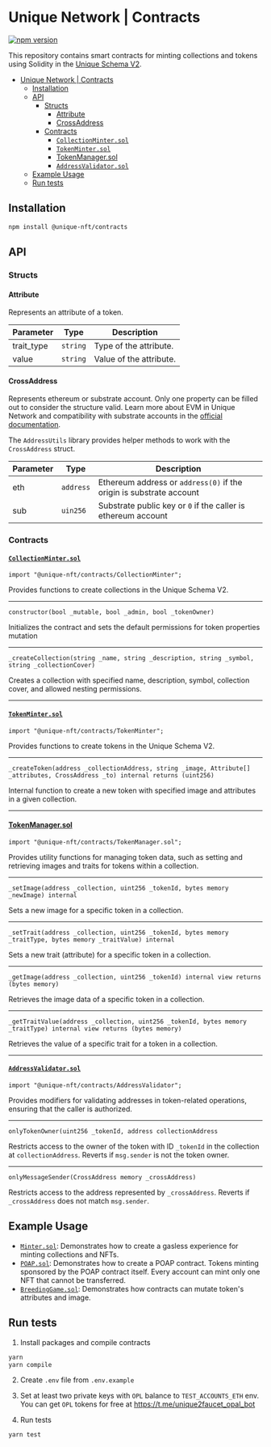 # Unique Network | Contracts

[![npm version](https://img.shields.io/npm/v/@unique-nft/contracts.svg)](https://www.npmjs.com/package/@unique-nft/contracts)

This repository contains smart contracts for minting collections and tokens using Solidity in the [Unique Schema V2](https://docs.uniquenetwork.dev/reference/schemas).

- [Unique Network | Contracts](#unique-network--contracts)
  - [Installation](#installation)
  - [API](#api)
    - [Structs](#structs)
      - [Attribute](#attribute)
      - [CrossAddress](#crossaddress)
    - [Contracts](#contracts)
      - [`CollectionMinter.sol`](#collectionmintersol)
      - [`TokenMinter.sol`](#tokenmintersol)
      - [TokenManager.sol](#tokenmanagersol)
      - [`AddressValidator.sol`](#addressvalidatorsol)
  - [Example Usage](#example-usage)
  - [Run tests](#run-tests)

## Installation

```sh
npm install @unique-nft/contracts
```

## API

### Structs

#### Attribute

Represents an attribute of a token.

| Parameter  | Type     | Description             |
| ---------- | -------- | ----------------------- |
| trait_type | `string` | Type of the attribute.  |
| value      | `string` | Value of the attribute. |

#### CrossAddress

Represents ethereum or substrate account. Only one property can be filled out to consider the structure valid. Learn more about EVM in Unique Network and compatibility with substrate accounts in the [official documentation](https://docs.unique.network/build/evm/).

The `AddressUtils` library provides helper methods to work with the `CrossAddress` struct.

| Parameter | Type      | Description                                                         |
| --------- | --------- | ------------------------------------------------------------------- |
| eth       | `address` | Ethereum address or `address(0)` if the origin is substrate account |
| sub       | `uin256`  | Substrate public key or `0` if the caller is ethereum account       |

### Contracts

#### [`CollectionMinter.sol`](https://github.com/UniqueNetwork/unique-contracts/blob/main/contracts/CollectionMinter.sol)

`import "@unique-nft/contracts/CollectionMinter";`

Provides functions to create collections in the Unique Schema V2.

---

`constructor(bool _mutable, bool _admin, bool _tokenOwner)`

Initializes the contract and sets the default permissions for token properties mutation

---

`_createCollection(string _name, string _description, string _symbol, string _collectionCover)`

Creates a collection with specified name, description, symbol, collection cover, and allowed nesting permissions.

---

#### [`TokenMinter.sol`](https://github.com/UniqueNetwork/unique-contracts/blob/main/contracts/TokenMinter.sol)

`import "@unique-nft/contracts/TokenMinter";`

Provides functions to create tokens in the Unique Schema V2.

---

`_createToken(address _collectionAddress, string _image, Attribute[] _attributes, CrossAddress _to) internal returns (uint256)`

Internal function to create a new token with specified image and attributes in a given collection.

---

#### [TokenManager.sol](https://github.com/UniqueNetwork/unique-contracts/blob/main/contracts/TokenManager.sol)

`import "@unique-nft/contracts/TokenManager.sol";`

Provides utility functions for managing token data, such as setting and retrieving images and traits for tokens within a collection.

---

`_setImage(address _collection, uint256 _tokenId, bytes memory _newImage) internal`

Sets a new image for a specific token in a collection.

---

`_setTrait(address _collection, uint256 _tokenId, bytes memory _traitType, bytes memory _traitValue) internal`

Sets a new trait (attribute) for a specific token in a collection.

---

`_getImage(address _collection, uint256 _tokenId) internal view returns (bytes memory)`

Retrieves the image data of a specific token in a collection.

---

`_getTraitValue(address _collection, uint256 _tokenId, bytes memory _traitType) internal view returns (bytes memory)`

Retrieves the value of a specific trait for a token in a collection.

---

#### [`AddressValidator.sol`](https://github.com/UniqueNetwork/unique-contracts/blob/main/contracts/AddressValidator.sol)

`import "@unique-nft/contracts/AddressValidator";`

Provides modifiers for validating addresses in token-related operations, ensuring that the caller is authorized.

---

`onlyTokenOwner(uint256 _tokenId, address collectionAddress`

Restricts access to the owner of the token with ID `_tokenId` in the collection at `collectionAddress`. Reverts if `msg.sender` is not the token owner.

---

`onlyMessageSender(CrossAddress memory _crossAddress)`

Restricts access to the address represented by `_crossAddress`. Reverts if `_crossAddress` does not match `msg.sender`.

## Example Usage

- [`Minter.sol`](https://github.com/UniqueNetwork/unique-contracts/blob/main/contracts/recipes/Minter.sol): Demonstrates how to create a gasless experience for minting collections and NFTs.
- [`POAP.sol`](https://github.com/UniqueNetwork/unique-contracts/blob/main/contracts/recipes/POAP.sol): Demonstrates how to create a POAP contract. Tokens minting sponsored by the POAP contract itself. Every account can mint only one NFT that cannot be transferred.
- [`BreedingGame.sol`](https://github.com/UniqueNetwork/unique-contracts/blob/main/contracts/recipes/BreedingGame.sol): Demonstrates how contracts can mutate token's attributes and image.

## Run tests

1. Install packages and compile contracts

```bash
yarn
yarn compile
```

2. Create `.env` file from `.env.example`
3. Set at least two private keys with `OPL` balance to `TEST_ACCOUNTS_ETH` env. You can get `OPL` tokens for free at https://t.me/unique2faucet_opal_bot

4. Run tests

```bash
yarn test
```
